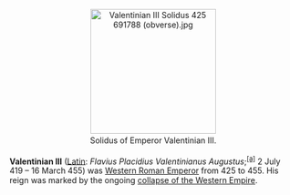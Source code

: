 <div class="photo" colspan="2" style="text-align: center; margin: 25px 0 10px;"><a class="image" href="https://en.wikipedia.org/wiki/File:Valentinian_III_Solidus_425_691788_(obverse).jpg"><img alt="Valentinian III Solidus 425 691788 (obverse).jpg" data-file-height="232" data-file-width="233" decoding="async" height="219" src="https://upload.wikimedia.org/wikipedia/commons/thumb/b/b8/Valentinian_III_Solidus_425_691788_%28obverse%29.jpg/220px-Valentinian_III_Solidus_425_691788_%28obverse%29.jpg" srcset="https://upload.wikimedia.org/wikipedia/commons/b/b8/Valentinian_III_Solidus_425_691788_%28obverse%29.jpg 1.5x" width="220"/></a><div style="line-height:normal;padding-bottom:0.2em;padding-top:0.2em;">Solidus of Emperor Valentinian III.</div></div>

[comment]: # 'breakpoint'
<p><b>Valentinian III</b> (<a class="mw-redirect" href="https://en.wikipedia.org/wiki/Latin_language" title="Latin language">Latin</a>: <i lang="la">Flavius Placidius Valentinianus Augustus</i>;<sup class="reference" id="cite_ref-1"><a href="#cite_note-1">[a]</a></sup> 2 July 419 – 16 March 455) was <a class="mw-redirect" href="https://en.wikipedia.org/wiki/Western_Roman_Emperor" title="Western Roman Emperor">Western Roman Emperor</a> from 425 to 455. His reign was marked by the ongoing <a href="https://en.wikipedia.org/wiki/Fall_of_the_Western_Roman_Empire" title="Fall of the Western Roman Empire">collapse of the Western Empire</a>.
</p>